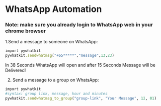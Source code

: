 # WhatsApp Automation

### Note: make sure you already login to WhatsApp web in your chrome browser

1.Send a message to someone on WhatsApp:

```ruby
import pywhatkit
pywhatkit.sendwhatmsg("+65*****","message",13,23)
```
In 38 Seconds WhatsApp will open and after 15 Seconds Message will be Delivered!

2. Send a message to a group on WhatsApp:

```ruby
import pywhatkit
#syntax: group link, message, hour and minutes
pywhatkit.sendwhatmsg_to_group("group-link", "Your Message", 12, 01)
```


